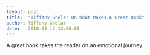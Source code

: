 ```yaml
---
layout: post
title:  "Tiffany Gholar On What Makes A Great Book"
author: Tiffany Gholar
date:   2018-03-13 12:00:00
---
```

A great book takes the reader on an emotional journey.
